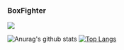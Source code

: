 ### BoxFighter

![](https://komarev.com/ghpvc/?username=BoxFighter&color=yellowgreen)

![Anurag's github stats](https://github-readme-stats.vercel.app/api?username=BoxFighter&show_icons=true&icon_color=fff&bg_color=30,e96443,904e95&title_color=fff&text_color=fff)   [![Top Langs](https://github-readme-stats.vercel.app/api/top-langs/?username=BoxFighter&layout=compact&theme=buefy&title_color=000)](https://github.com/anuraghazra/github-readme-stats)
